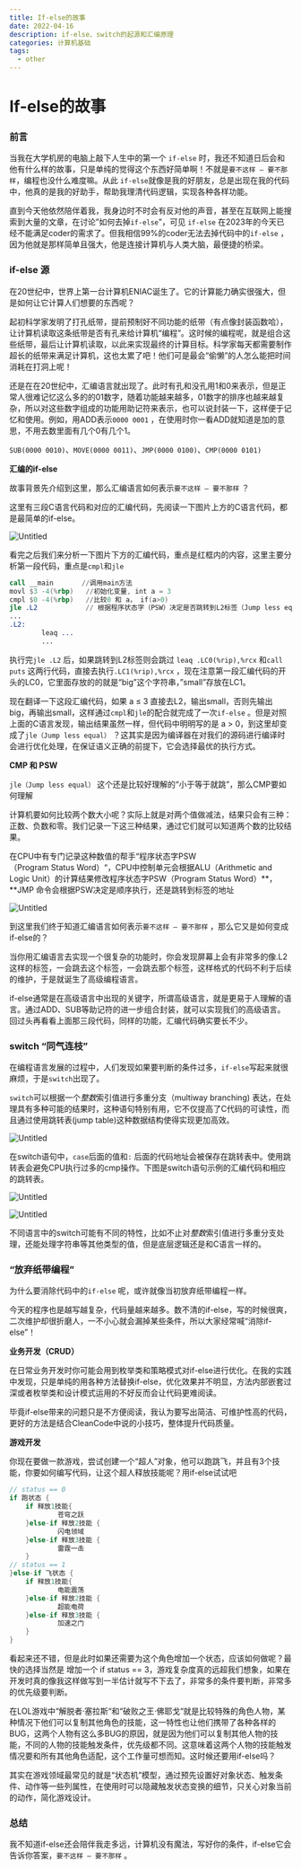 ```yaml
---
title: If-else的故事
date: 2022-04-16 
description: if-else、switch的起源和汇编原理
categories: 计算机基础
tags: 
  - other
---
```

# If-else的故事

### 前言

当我在大学机房的电脑上敲下人生中的第一个 `if-else` 时，我还不知道日后会和他有什么样的故事，只是单纯的觉得这个东西好简单啊！不就是`要不这样 — 要不那样`，编程也没什么难度嘛。从此 `if-else`就像是我的好朋友，总是出现在我的代码中，他真的是我的好助手，帮助我理清代码逻辑，实现各种各样功能。

直到今天他依然陪伴着我，我身边时不时会有反对他的声音，甚至在互联网上能搜索到大量的文章，在讨论”如何去掉`if-else`”，可见 `if-else` 在2023年的今天已经不能满足coder的需求了。但我相信99%的coder无法去掉代码中的`if-else` ，因为他就是那样简单且强大，他是连接计算机与人类大脑，最便捷的桥梁。

### if-else 源

在20世纪中，世界上第一台计算机ENIAC诞生了。它的计算能力确实很强大，但是如何让它计算人们想要的东西呢？

起初科学家发明了打孔纸带，提前预制好不同功能的纸带（有点像封装函数哈），让计算机读取这条纸带是否有孔来给计算机“编程”。这时候的编程呢，就是组合这些纸带，最后让计算机读取，以此来实现最终的计算目标。科学家每天都需要制作超长的纸带来满足计算机，这也太累了吧！他们可是最会“偷懒”的人怎么能把时间消耗在打洞上呢！

还是在在20世纪中，汇编语言就出现了。此时有孔和没孔用1和0来表示，但是正常人很难记忆这么多的的01数字，随着功能越来越多，01数字的排序也越来越复杂，所以对这些数字组成的功能用助记符来表示，也可以说封装一下，这样便于记忆和使用。例如，用ADD表示`0000 0001` ，在使用时你一看ADD就知道是加的意思，不用去数里面有几个0有几个1。

 `SUB(0000 0010)`、`MOVE(0000 0011)`、`JMP(0000 0100)`、`CMP(0000 0101)` 

**汇编的if-else**

故事背景先介绍到这里，那么汇编语言如何表示`要不这样 — 要不那样` ？

这里有三段C语言代码和对应的汇编代码，先阅读一下图片上方的C语言代码，都是最简单的if-else。

![Untitled](/pic/If-else%E7%9A%84%E6%95%85%E4%BA%8B%203def88fd1b5347ae9e766ba73c4f54b0/Untitled.png)

看完之后我们来分析一下图片下方的汇编代码，重点是红框内的内容，这里主要分析第一段代码，重点是`cmpl`和`jle` 

```nasm
call __main       //调用main方法
movl $3 -4(%rbp)   //初始化变量, int a = 3
cmpl $0 -4(%rbp)   //比较0 和 a， if(a>0)
jle .L2            // 根据程序状态字（PSW）决定是否跳转到L2标签（Jump less equal）
...
.L2:
		leaq ...
		...
```

执行完`jle .L2` 后，如果跳转到L2标签则会跳过 `leaq .LC0(%rip),%rcx` 和`call puts` 这两行代码，直接去执行`.LC1(%rip),%rcx` ，现在注意第一段汇编代码的开头的LC0，它里面存放的的就是“big”这个字符串，”small”存放在LC1。

现在翻译一下这段汇编代码，如果 a ≤ 3 直接去L2，输出small，否则先输出big，再输出small，这样通过`cmpl`和`jle`的配合就完成了一次`if-else` 。但是对照上面的C语言发现，输出结果虽然一样，但代码中明明写的是 a > 0，到这里却变成了`jle（Jump less equal）` ？这其实是因为编译器在对我们的源码进行编译时会进行优化处理，在保证语义正确的前提下，它会选择最优的执行方式。

**CMP 和  PSW** 

`jle（Jump less equal）` 这个还是比较好理解的“小于等于就跳”，那么CMP要如何理解

计算机要如何比较两个数大小呢？实际上就是对两个值做减法，结果只会有三种：正数、负数和零。我们记录一下这三种结果，通过它们就可以知道两个数的比较结果。

在CPU中有专门记录这种数值的帮手“程序状态字PSW（Program Status Word）“，CPU中控制单元会根据ALU（Arithmetic and Logic Unit）的计算结果修改程序状态字PSW（Program Status Word）**，**JMP 命令会根据PSW决定是顺序执行，还是跳转到标签的地址

![Untitled](/pic/If-else%E7%9A%84%E6%95%85%E4%BA%8B%203def88fd1b5347ae9e766ba73c4f54b0/Untitled%201.png)

到这里我们终于知道汇编语言如何表示`要不这样 — 要不那样` ，那么它又是如何变成if-else的？

当你用汇编语言去实现一个很复杂的功能时，你会发现屏幕上会有非常多的像.L2这样的标签，一会跳去这个标签，一会跳去那个标签，这样格式的代码不利于后续的维护，于是就诞生了高级编程语言。

if-else通常是在高级语言中出现的关键字，所谓高级语言，就是更易于人理解的语言。通过ADD、SUB等助记符的进一步组合封装，就可以实现我们的高级语言。回过头再看看上面那三段代码，同样的功能，汇编代码确实要长不少。

### switch “同气连枝”

在编程语言发展的过程中，人们发现如果要判断的条件过多，`if-else`写起来就很麻烦，于是`switch`出现了。

`switch`可以根据一个*整数*索引值进行多重分支（multiway branching) 表达，在处理具有多种可能的结果时，这种语句特别有用，它不仅提高了C代码的可读性，而且通过使用跳转表(jump table)这种数据结构使得实现更加高效。

![Untitled](/pic/If-else%E7%9A%84%E6%95%85%E4%BA%8B%203def88fd1b5347ae9e766ba73c4f54b0/Untitled%202.png)

在switch语句中，`case`后面的值和`:` 后面的代码地址会被保存在跳转表中。使用跳转表会避免CPU执行过多的cmp操作。下图是switch语句示例的汇编代码和相应的跳转表。

![Untitled](/pic/If-else%E7%9A%84%E6%95%85%E4%BA%8B%203def88fd1b5347ae9e766ba73c4f54b0/Untitled%203.png)

![Untitled](/pic/If-else%E7%9A%84%E6%95%85%E4%BA%8B%203def88fd1b5347ae9e766ba73c4f54b0/Untitled%204.png)

不同语言中的switch可能有不同的特性，比如不止对*整数*索引值进行多重分支处理，还能处理字符串等其他类型的值，但是底层逻辑还是和C语言一样的。

### “放弃纸带编程”

为什么要消除代码中的`if-else` 呢，或许就像当初放弃纸带编程一样。

今天的程序也是越写越复杂，代码量越来越多。数不清的if-else，写的时候很爽，二次维护却很折磨人，一不小心就会漏掉某些条件，所以大家经常喊“消除if-else”！

**业务开发（CRUD）**

在日常业务开发时你可能会用到枚举类和策略模式对if-else进行优化。在我的实践中发现，只是单纯的用各种方法替换if-else，优化效果并不明显，方法内部嵌套过深或者枚举类和设计模式运用的不好反而会让代码更难阅读。

毕竟if-else带来的问题只是不方便阅读，我认为要写出简洁、可维护性高的代码，更好的方法是结合CleanCode中说的小技巧，整体提升代码质量。

**游戏开发**

你现在要做一款游戏，尝试创建一个“超人”对象，他可以跑跳飞，并且有3个技能，你要如何编写代码，让这个超人释放技能呢？用if-else试试吧

```c
// status == 0
if 跑状态 {   
	if 释放1技能{
			苍穹之跃
	}else-if 释放2技能 {
			闪电领域
	}else-if 释放3技能 {
			雷霆一击
	}
// status == 1
}else-if 飞状态 {  
	if 释放1技能{
			电能震荡
	}else-if 释放2技能 {
			超能电荷
	}else-if 释放3技能 {
			加速之门
	}
}
```

看起来还不错，但是此时如果还需要为这个角色增加一个状态，应该如何做呢？最快的选择当然是 增加一个 if status == 3，游戏复杂度真的远超我们想象，如果在开发时真的像我这样做写到一半估计就写不下去了，非常多的条件要判断，非常多的优先级要判断。

在LOL游戏中“解脱者·塞拉斯“和“破败之王·佛耶戈“就是比较特殊的角色人物，某种情况下他们可以复制其他角色的技能，这一特性也让他们携带了各种各样的BUG，这两个人物有这么多BUG的原因，就是因为他们可以复制其他人物的技能，不同的人物的技能触发条件，优先级都不同。这意味着这两个人物的技能触发情况要和所有其他角色适配，这个工作量可想而知。这时候还要用if-else吗？

其实在游戏领域最常见的就是“状态机”模型，通过预先设置好对象状态、触发条件、动作等一些列属性，在使用时可以隐藏触发状态变换的细节，只关心对象当前的动作，简化游戏设计。

### 总结

我不知道if-else还会陪伴我走多远，计算机没有魔法，写好你的条件，if-else它会告诉你答案，`要不这样 — 要不那样` 。